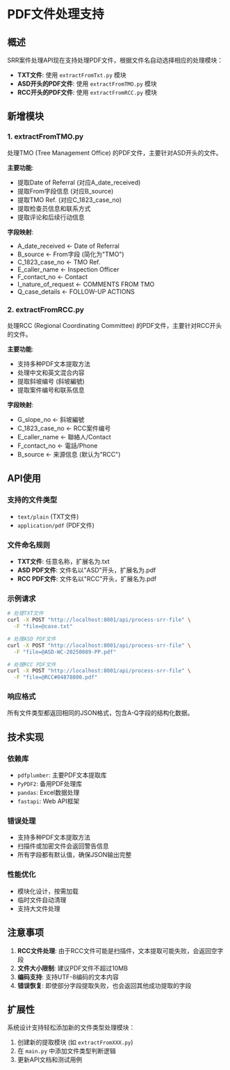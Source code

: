 # PDF文件处理支持

## 概述

SRR案件处理API现在支持处理PDF文件，根据文件名自动选择相应的处理模块：

- **TXT文件**: 使用 `extractFromTxt.py` 模块
- **ASD开头的PDF文件**: 使用 `extractFromTMO.py` 模块  
- **RCC开头的PDF文件**: 使用 `extractFromRCC.py` 模块

## 新增模块

### 1. extractFromTMO.py
处理TMO (Tree Management Office) 的PDF文件，主要针对ASD开头的文件。

**主要功能**:
- 提取Date of Referral (对应A_date_received)
- 提取From字段信息 (对应B_source)
- 提取TMO Ref. (对应C_1823_case_no)
- 提取检查员信息和联系方式
- 提取评论和后续行动信息

**字段映射**:
- A_date_received ← Date of Referral
- B_source ← From字段 (简化为"TMO")
- C_1823_case_no ← TMO Ref.
- E_caller_name ← Inspection Officer
- F_contact_no ← Contact
- I_nature_of_request ← COMMENTS FROM TMO
- Q_case_details ← FOLLOW-UP ACTIONS

### 2. extractFromRCC.py
处理RCC (Regional Coordinating Committee) 的PDF文件，主要针对RCC开头的文件。

**主要功能**:
- 支持多种PDF文本提取方法
- 处理中文和英文混合内容
- 提取斜坡编号 (斜坡編號)
- 提取案件编号和联系信息

**字段映射**:
- G_slope_no ← 斜坡編號
- C_1823_case_no ← RCC案件编号
- E_caller_name ← 聯絡人/Contact
- F_contact_no ← 電話/Phone
- B_source ← 来源信息 (默认为"RCC")

## API使用

### 支持的文件类型
- `text/plain` (TXT文件)
- `application/pdf` (PDF文件)

### 文件命名规则
- **TXT文件**: 任意名称，扩展名为.txt
- **ASD PDF文件**: 文件名以"ASD"开头，扩展名为.pdf
- **RCC PDF文件**: 文件名以"RCC"开头，扩展名为.pdf

### 示例请求

```bash
# 处理TXT文件
curl -X POST "http://localhost:8001/api/process-srr-file" \
  -F "file=@case.txt"

# 处理ASD PDF文件
curl -X POST "http://localhost:8001/api/process-srr-file" \
  -F "file=@ASD-WC-20250089-PP.pdf"

# 处理RCC PDF文件  
curl -X POST "http://localhost:8001/api/process-srr-file" \
  -F "file=@RCC#84878800.pdf"
```

### 响应格式
所有文件类型都返回相同的JSON格式，包含A-Q字段的结构化数据。

## 技术实现

### 依赖库
- `pdfplumber`: 主要PDF文本提取库
- `PyPDF2`: 备用PDF处理库
- `pandas`: Excel数据处理
- `fastapi`: Web API框架

### 错误处理
- 支持多种PDF文本提取方法
- 扫描件或加密文件会返回警告信息
- 所有字段都有默认值，确保JSON输出完整

### 性能优化
- 模块化设计，按需加载
- 临时文件自动清理
- 支持大文件处理

## 注意事项

1. **RCC文件处理**: 由于RCC文件可能是扫描件，文本提取可能失败，会返回空字段
2. **文件大小限制**: 建议PDF文件不超过10MB
3. **编码支持**: 支持UTF-8编码的文本内容
4. **错误恢复**: 即使部分字段提取失败，也会返回其他成功提取的字段

## 扩展性

系统设计支持轻松添加新的文件类型处理模块：
1. 创建新的提取模块 (如 `extractFromXXX.py`)
2. 在 `main.py` 中添加文件类型判断逻辑
3. 更新API文档和测试用例
